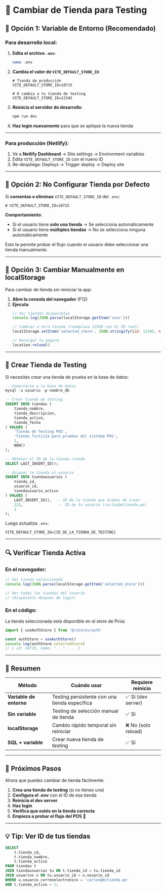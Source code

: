 # 🏪 Cambiar de Tienda para Testing

## 🎯 Opción 1: Variable de Entorno (Recomendado)

### Para desarrollo local:

1. **Edita el archivo `.env`**:
   ```bash
   nano .env
   ```

2. **Cambia el valor de `VITE_DEFAULT_STORE_ID`**:
   ```env
   # Tienda de producción
   VITE_DEFAULT_STORE_ID=10715

   # O cambia a tu tienda de testing
   VITE_DEFAULT_STORE_ID=12345
   ```

3. **Reinicia el servidor de desarrollo**:
   ```bash
   npm run dev
   ```

4. **Haz login nuevamente** para que se aplique la nueva tienda

---

### Para producción (Netlify):

1. Ve a **Netlify Dashboard** → Site settings → Environment variables
2. Edita `VITE_DEFAULT_STORE_ID` con el nuevo ID
3. Re-despliega: Deploys → Trigger deploy → Deploy site

---

## 🎯 Opción 2: No Configurar Tienda por Defecto

Si **comentas o eliminas** `VITE_DEFAULT_STORE_ID` del `.env`:

```env
# VITE_DEFAULT_STORE_ID=10715
```

**Comportamiento**:
- Si el usuario tiene **solo una tienda** → Se selecciona automáticamente
- Si el usuario tiene **múltiples tiendas** → No se selecciona ninguna automáticamente

Esto te permite probar el flujo cuando el usuario debe seleccionar una tienda manualmente.

---

## 🎯 Opción 3: Cambiar Manualmente en localStorage

Para cambiar de tienda sin reiniciar la app:

1. **Abre la consola del navegador** (F12)
2. **Ejecuta**:
   ```javascript
   // Ver tiendas disponibles
   console.log(JSON.parse(localStorage.getItem('user')))

   // Cambiar a otra tienda (reemplaza 12345 con el ID real)
   localStorage.setItem('selected_store', JSON.stringify({id: 12345, name: 'Mi Tienda Test'}))

   // Recargar la página
   location.reload()
   ```

---

## 🏪 Crear Tienda de Testing

Si necesitas crear una tienda de prueba en la base de datos:

```sql
-- Conectarse a la base de datos
mysql -u usuario -p nombre_db

-- Crear tienda de testing
INSERT INTO tiendas (
    tienda_nombre,
    tienda_descripcion,
    tienda_activo,
    tienda_fecha
) VALUES (
    'Tienda de Testing POS',
    'Tienda ficticia para pruebas del sistema POS',
    1,
    NOW()
);

-- Obtener el ID de la tienda creada
SELECT LAST_INSERT_ID();

-- Asignar la tienda al usuario
INSERT INTO tiendausuarios (
    tienda_id,
    usuario_id,
    tiendausuario_activo
) VALUES (
    LAST_INSERT_ID(),  -- ID de la tienda que acabas de crear
    123,                -- ID de tu usuario (carlos@mitienda.pe)
    1
);
```

Luego actualiza `.env`:
```env
VITE_DEFAULT_STORE_ID=[ID_DE_LA_TIENDA_DE_TESTING]
```

---

## 🔍 Verificar Tienda Activa

### En el navegador:

```javascript
// Ver tienda seleccionada
console.log(JSON.parse(localStorage.getItem('selected_store')))

// Ver todas las tiendas del usuario
// (Disponible después de login)
```

### En el código:

La tienda seleccionada está disponible en el store de Pinia:

```javascript
import { useAuthStore } from '@/stores/auth'

const authStore = useAuthStore()
console.log(authStore.selectedStore)
// { id: 10715, name: "...", ... }
```

---

## 📝 Resumen

| Método | Cuándo usar | Requiere reinicio |
|--------|-------------|-------------------|
| **Variable de entorno** | Testing persistente con una tienda específica | ✅ Sí (dev server) |
| **Sin variable** | Testing de selección manual de tienda | ✅ Sí |
| **localStorage** | Cambio rápido temporal sin reiniciar | ❌ No (solo reload) |
| **SQL + variable** | Crear nueva tienda de testing | ✅ Sí |

---

## 🎯 Próximos Pasos

Ahora que puedes cambiar de tienda fácilmente:

1. **Crea una tienda de testing** (si no tienes una)
2. **Configura el .env** con el ID de esa tienda
3. **Reinicia el dev server**
4. **Haz login**
5. **Verifica que estés en la tienda correcta**
6. **Empieza a probar el flujo del POS** 🚀

---

## 💡 Tip: Ver ID de tus tiendas

```sql
SELECT
    t.tienda_id,
    t.tienda_nombre,
    t.tienda_activo
FROM tiendas t
JOIN tiendausuarios tu ON t.tienda_id = tu.tienda_id
JOIN usuarios u ON tu.usuario_id = u.usuario_id
WHERE u.usuario_correoelectronico = 'carlos@mitienda.pe'
AND t.tienda_activo = 1;
```
